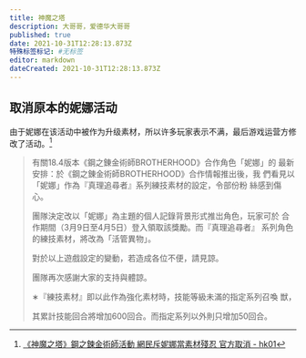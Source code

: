 ```yaml
---
title: 神魔之塔
description: 大哥哥，爱德华大哥哥
published: true
date: 2021-10-31T12:28:13.873Z
特殊标签标记: #无标签
editor: markdown
dateCreated: 2021-10-31T12:28:13.873Z
---
```


## 取消原本的妮娜活动

由于妮娜在该活动中被作为升级素材，所以许多玩家表示不满，最后游戏运营方修改了活动。[^444676]

> 有關18.4版本《鋼之錬金術師BROTHERHOOD》合作角色「妮娜」的 最新安排：於《鋼之錬金術師BROTHERHOOD》合作情報推出後，我 們看見以「妮娜」作為『真理追尋者』系列練技素材的設定，令部份粉 絲感到傷心。
>
> 團隊決定改以「妮娜」為主題的個人記錄背景形式推岀角色，玩家可於 合作期間（3月9日至4月5日）登入領取該獎勵。而『真理追尋者』 系列角色的練技素材，將改為「活管異物」。
>
> 對於以上遊戲設定的變動，若造成各位不便，請見諒。
>
> 團隊再次感謝大家的支持與體諒。
>
> ∗『練技素材』即以此作為強化素材時，技能等級未滿的指定系列召喚 獣，
>
> 其累計技能回合將增加600回合。而指定系列以外則只增加50回合。

[^444676]: [《神魔之塔》鋼之鍊金術師活動 網民斥妮娜當素材殘忍 官方取消 - hk01](https://web.archive.org/web/20210805172626/https://www.hk01.com/遊戲動漫/444676/大哥哥-神魔之塔-鋼鍊活動-網民斥妮娜當素材殘忍官方取消)

